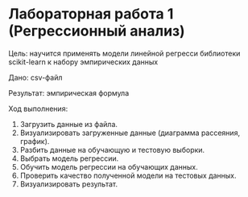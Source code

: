 # Лабораторная работа 1 (Регрессионный анализ)

Цель: научится применять модели линейной регресси библиотеки scikit-learn к набору эмпирических данных

Дано: сsv-файл

Результат: эмпирическая формула

Ход выполнения: 
1. Загрузить данные из файла.
2. Визуализировать загруженные данные (диаграмма рассеяния, график).
3. Разбить данные на обучающую и тестовую выборки.
4. Выбрать модель регрессии.
5. Обучить модель регрессии на обучающих данных.
6. Проверить качество полученной модели на тестовых данных.
7. Визуализировать результат.
